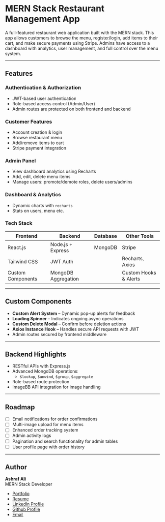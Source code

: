 # MERN Stack Restaurant Management App

A full-featured restaurant web application built with the MERN stack. This app allows customers to browse the menu, register/login, add items to their cart, and make secure payments using Stripe. Admins have access to a dashboard with analytics, user management, and full control over the menu system.

---

## Features

### Authentication & Authorization
- JWT-based user authentication
- Role-based access control (Admin/User)
- Admin routes are protected on both frontend and backend

### Customer Features
- Account creation & login
- Browse restaurant menu
- Add/remove items to cart
- Stripe payment integration

### Admin Panel
- View dashboard analytics using Recharts
- Add, edit, delete menu items
- Manage users: promote/demote roles, delete users/admins

### Dashboard & Analytics
- Dynamic charts with `recharts`
- Stats on users, menu etc.

### Tech Stack

| Frontend        | Backend           | Database | Other Tools         |
|----------------|-------------------|----------|----------------------|
| React.js        | Node.js + Express | MongoDB  | Stripe  |
| Tailwind CSS    | JWT Auth          |  | Recharts, Axios      |
| Custom Components | MongoDB Aggregation |   | Custom Hooks & Alerts |

---

## Custom Components

-  **Custom Alert System** – Dynamic pop-up alerts for feedback
-  **Loading Spinner** – Indicates ongoing async operations
-  **Custom Delete Modal** – Confirm before deletion actions
-  **Axios Instance Hook** – Handles secure API requests with JWT
-  Admin routes secured by frontend middleware

---

## Backend Highlights

- RESTful APIs with Express.js
- Advanced MongoDB operations:
  - `$lookup`, `$unwind`, `$group`, `$aggregate`
- Role-based route protection
- ImageBB API integration for image handling

---

## Roadmap

- [ ] Email notifications for order confirmations
- [ ] Multi-image upload for menu items
- [ ] Enhanced order tracking system
- [ ] Admin activity logs
- [ ] Pagination and search functionality for admin tables
- [ ] User profile page with order history

---

## Author

**Ashraf Ali**  
MERN Stack Developer  

- [Portfolio](https://ashraf-portfolio-wd.web.app)
- [Resume](https://docs.google.com/document/d/1Z7rp08uI8xHl0tulbbvn0-K1c9otI0mfOo34c2c8djM/edit?usp=sharing) 
- [LinkedIn Profile](https://www.linkedin.com/in/ashrafalibutex42)  
- [Github Profile](https://github.com/nishathub)  
- [Email](mailto:ashraf.ali.butex42@gmail.com)  
